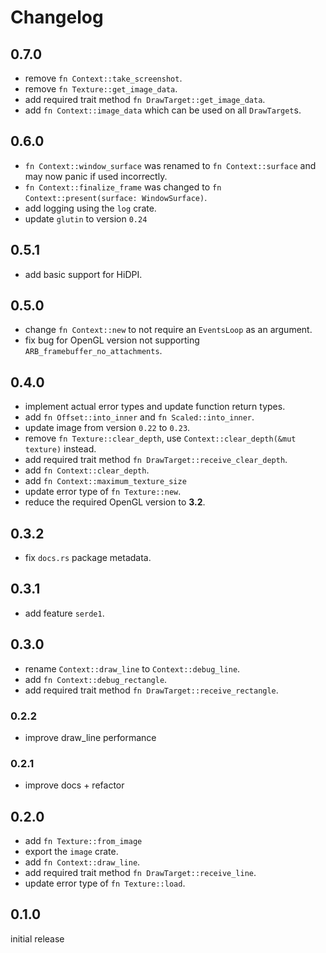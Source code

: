 # Changelog

## 0.7.0

- remove `fn Context::take_screenshot`.
- remove `fn Texture::get_image_data`.
- add required trait method `fn DrawTarget::get_image_data`.
- add `fn Context::image_data` which can be used on all `DrawTarget`s.

## 0.6.0

- `fn Context::window_surface` was renamed to `fn Context::surface` and may now panic if used incorrectly.
- `fn Context::finalize_frame` was changed to `fn Context::present(surface: WindowSurface)`.
- add logging using the `log` crate.
- update `glutin` to version `0.24`

## 0.5.1

- add basic support for HiDPI.

## 0.5.0

- change `fn Context::new` to not require an `EventsLoop` as an argument.
- fix bug for OpenGL version not supporting `ARB_framebuffer_no_attachments`.

## 0.4.0

- implement actual error types and update function return types.
- add `fn Offset::into_inner` and `fn Scaled::into_inner`.
- update image from version `0.22` to `0.23`.
- remove `fn Texture::clear_depth`, use `Context::clear_depth(&mut texture)` instead.
- add required trait method `fn DrawTarget::receive_clear_depth`.
- add `fn Context::clear_depth`.
- add `fn Context::maximum_texture_size`
- update error type of `fn Texture::new`.
- reduce the required OpenGL version to **3.2**.

## 0.3.2

- fix `docs.rs` package metadata.

## 0.3.1

- add feature `serde1`.

## 0.3.0

- rename `Context::draw_line` to `Context::debug_line`.
- add `fn Context::debug_rectangle`.
- add required trait method `fn DrawTarget::receive_rectangle`.

### 0.2.2

- improve draw_line performance

### 0.2.1

- improve docs + refactor

## 0.2.0

- add `fn Texture::from_image`
- export the `image` crate.
- add `fn Context::draw_line`.
- add required trait method `fn DrawTarget::receive_line`.
- update error type of `fn Texture::load`.

## 0.1.0

initial release
